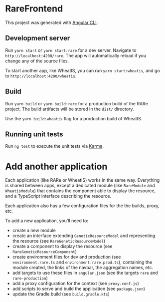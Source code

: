 # RareFrontend

This project was generated with [Angular CLI](https://github.com/angular/angular-cli).

## Development server

Run `yarn start` or `yarn start:rare` for a dev server. 
Navigate to `http://localhost:4200/rare`. The app will automatically reload if you change any of the source files.

To start another app, like WheatIS, you can run `yarn start:wheatis`, and go to `http://localhost:4200/wheatis`. 

## Build

Run `yarn build` or `yarn build:rare` for a production build of the RARe project. 
The build artifacts will be stored in the `dist/` directory. 

Use the `yarn build:wheatis` flag for a production build of WheatIS.

## Running unit tests

Run `ng test` to execute the unit tests via [Karma](https://karma-runner.github.io).

# Add another application

Each application (like RARe or WheatIS) works in the same way.
Everything is shared between apps, 
except a dedicated module (like `RareModule` and `WheatisModule`)
that contains the component able to display the resource,
and a TypeScript interface describing the resource.  

Each application also has a few configuration files
for the the builds, proxy, etc.

To add a new application, you'll need to:

- create a new module
- create an interface extending `GeneticResourceModel` and representing the resource (see `RareGeneticResourceModel`)
- create a component to display the resource (see `RareGeneticResourceComponent`)
- create environment files for dev and production (see `environment.rare.ts` and `environment.rare.prod.ts`),
containing the module created, the links of the navbar, the aggregation names, etc. 
- add targets to use these files in `angular.json` (see the targets `rare` and `rare-production`)
- add a proxy configuration for the context (see `proxy.conf.js`)
- add scripts to serve and build the application (see `package.json`)
- update the Gradle build (see `build.gradle.kts`)
